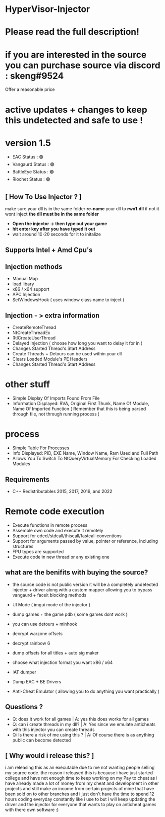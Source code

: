 # HyperVisor-Injector
# Please read the full description!
# if you are interested in the source you can purchase source via discord : skeng#9524
Offer a reasonable price

# active updates + changes to keep this undetected and safe to use !
# version 1.5
- EAC Status : 🟢
- Vangaurd Status : 🟢
- BattleEye Status : 🟢
- Riochet Status : 🟢


## [ How To Use Injector ? ] 

make sure your dll is in the same folder 
**re-name** your dll to **rwx1.dll** if not it wont inject
**the dll must be in the same folder**
-  **Open the injector -> then type out your game**
-  **hit enter key after you have typed it out**
- wait around 10-20 seconds for it to initalize


## Supports Intel + Amd Cpu's

## Injection methods 
- Manual Map
- load libary
- x86 / x64 support
- APC Injection
- SetWindowsHook ( uses window class name to inject )


## Injection - > extra information
- CreateRemoteThread
- NtCreateThreadEx
- RtlCreateUserThread
- Delayed Injection ( choose how long you want to delay it for in )
- Changes Started Thread's Start Address
- Create Threads + Detours can be used within your dll
- Clears Loaded Module's PE Headers
- Changes Started Thread's Start Address



# other stuff
- Simple Display Of Imports Found From File
- Information Displayed: RVA, Original First Thunk, Name Of Module, Name Of Imported Function ( Remember that this is being parsed through file, not through running process )

# process 
- Simple Table For Processes
- Info Displayed: PID, EXE Name, Window Name, Ram Used and Full Path
- Allows You To Switch To NtQueryVirtualMemory For Checking Loaded Modules


## Requirements
- C++ Redistributables 2015, 2017, 2019, and 2022 

# Remote code execution
- Execute functions in remote process
- Assemble own code and execute it remotely
- Support for cdecl/stdcall/thiscall/fastcall conventions
- Support for arguments passed by value, pointer or reference, including structures
- FPU types are supported
- Execute code in new thread or any existing one



## what are the benifits with buying the source?
- the source code is not public version it will be a completely undetected injector + driver along with a custom mapper allowing you to bypass vangaurd + faceit blocking methods 

- UI Mode ( imgui mode of the injector )
- dump games + the game pdb ( some games dont work )
- you can use detours + minhook
- decrypt warzone offsets
- decrypt rainbow 6
- dump offsets for all titles + auto sig maker
- choose what injection format you want x86 / x64
- IAT dumper
- Dump EAC + BE Drivers
- Anti-Cheat Emulator ( allowing you to do anything you want practically )


## Questions ?
- Q: does it work for all games | A: yes this does works for all games 
- Q: can i create threads in my dll? | A: Yes since we emulate anticheats with this injector you can create threads
- Q: Is there a risk of me using this ? | A: Of course there is as anything public can become detected 


## [ Why would i release this? ]
i am releasing this as an executable due to me not wanting people selling my source code.
the reason i released this is because i have just started college and have not enough time to keep working on my Pay to cheat as i have already made a lot of money from my cheat and development in other projects and still make an income from certain projects of mine that have been sold on to other branches and i just don't have the time to spend 12 hours coding everyday constantly like i use to but i will keep updating the driver and the injector for everyone that wants to play on anticheat games with there own software :)


